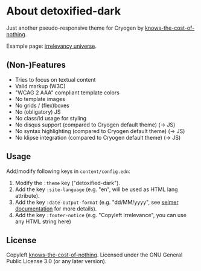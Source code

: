 # About detoxified-dark

Just another pseudo-responsive theme for Cryogen by [knows-the-cost-of-nothing](https://github.com/knows-the-cost-of-nothing).

Example page: [irrelevancy universe](https://knows-the-cost-of-nothing.github.io/).

## (Non-)Features

* Tries to focus on textual content
* Valid markup (W3C)
* "WCAG 2 AAA" compliant template colors
* No template images
* No grids / (flex)boxes
* No (obligatory) JS
* No class/id usage for styling
* No disqus support (compared to Cryogen default theme) (-> JS)
* No syntax highlighting (compared to Cryogen default theme) (-> JS)
* No klipse integration (compared to Cryogen default theme) (-> JS)


## Usage

Add/modify following keys in `content/config.edn`:

1. Modify the `:theme` key ("detoxified-dark").
2. Add the key `:site-language` (e.g. "en", will be used as HTML lang attribute).
3. Add the key `:date-output-format` (e.g. "dd/MM/yyyy", see [selmer documentation](https://github.com/yogthos/Selmer#date) for more details).
4. Add the key `:footer-notice` (e.g. "Copyleft irrelevance", you can use any HTML string here)

## License

Copyleft [knows-the-cost-of-nothing](https://github.com/knows-the-cost-of-nothing).
Licensed under the GNU General Public License 3.0 (or any later version).
